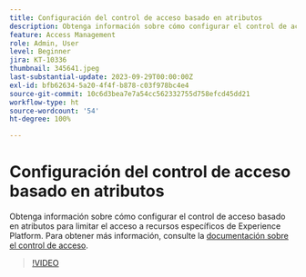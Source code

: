 ```yaml
---
title: Configuración del control de acceso basado en atributos
description: Obtenga información sobre cómo configurar el control de acceso basado en atributos para limitar el acceso a recursos específicos de Experience Platform.
feature: Access Management
role: Admin, User
level: Beginner
jira: KT-10336
thumbnail: 345641.jpeg
last-substantial-update: 2023-09-29T00:00:00Z
exl-id: bfb62634-5a20-4f4f-b878-c03f978bc4e4
source-git-commit: 10c6d3bea7e7a54cc562332755d758efcd45dd21
workflow-type: ht
source-wordcount: '54'
ht-degree: 100%

---
```


# Configuración del control de acceso basado en atributos

Obtenga información sobre cómo configurar el control de acceso basado en atributos para limitar el acceso a recursos específicos de Experience Platform. Para obtener más información, consulte la [documentación sobre el control de acceso](https://experienceleague.adobe.com/docs/experience-platform/access-control/abac/overview.html?lang=es).

>[!VIDEO](https://video.tv.adobe.com/v/345641?learn=on)
